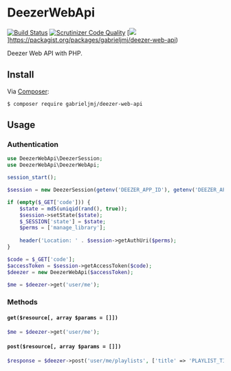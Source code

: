 DeezerWebApi
============
[![Build Status](https://travis-ci.org/GabrielJMJ/deezer-web-api.svg)](https://travis-ci.org/GabrielJMJ/deezer-web-api) [![Scrutinizer Code Quality](https://img.shields.io/scrutinizer/g/gabrieljmj/deezer-web-api.svg)](https://scrutinizer-ci.com/g/GabrielJMJ/deezer-web-api/?branch=master) [![](https://img.shields.io/packagist/v/gabrieljmj/deezer-web-api.svg)]https://packagist.org/packages/gabrieljmj/deezer-web-api)

Deezer Web API with PHP.

## Install
Via [Composer](http://getcomposer.org):
```console
$ composer require gabrieljmj/deezer-web-api
```

## Usage
### Authentication
```php
use DeezerWebApi\DeezerSession;
use DeezerWebApi\DeezerWebApi;

session_start();

$session = new DeezerSession(getenv('DEEZER_APP_ID'), getenv('DEEZER_APP_SECRET'), getenv('DEEZER_REDIRECT_URI'));

if (empty($_GET['code'])) {
    $state = md5(uniqid(rand(), true));
    $session->setState($state);
    $_SESSION['state'] = $state;
    $perms = ['manage_library'];
    
    header('Location: ' . $session->getAuthUri($perms);
}

$code = $_GET['code'];
$accessToken = $session->getAccessToken($code);
$deezer = new DeezerWebApi($accessToken);

$me = $deezer->get('user/me');
```

### Methods
#### ```get($resource[, array $params = []])```
```php
$me = $deezer->get('user/me');
```

#### ```post($resource[, array $params = []])```
```php
$response = $deezer->post('user/me/playlists', ['title' => 'PLAYLIST_TITLE']);
```